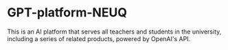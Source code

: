 # GPT-platform-NEUQ
This is an AI platform that serves all teachers and students in the university, including a series of related products, powered by OpenAI's API.

